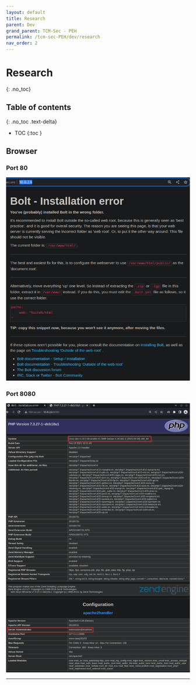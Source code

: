 ```yaml
---
layout: default
title: Research
parent: Dev
grand_parent: TCM-Sec - PEH
permalink: /tcm-sec-PEH/dev/research
nav_order: 2
---
```


# Research <!-- markdownlint-disable-line MD025 MD022 -->
{: .no_toc}

## Table of contents <!-- markdownlint-disable-line MD022 -->
{: .no_toc .text-delta}

- TOC
{:toc }

## Browser

### Port 80

![port 80](../../assets/TCM-Sec/Dev/80.png)

### Port 8080

![Alt text](../../assets/TCM-Sec/Dev/8080.png)

---
